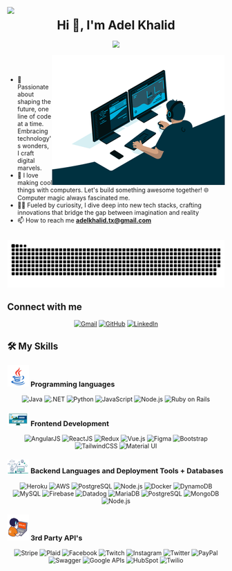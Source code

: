 
<img align="left" src="welcome.gif" width="21%" style="display:inline;"><img align="right" width="21%" style="display:inline;">

<h1 align="center">Hi 👋, I'm Adel Khalid</h1>
<p align="center">
  <a href="https://github.com/DenverCoder1/readme-typing-svg"><img src="https://readme-typing-svg.herokuapp.com?font=Time+New+Roman&color=%23C8BE25&size=25&center=true&vCenter=true&width=600&height=100&lines=Senior+FullStack+Software+Engineer;Competitive+Programmer;Always+learning+new+things"></a>
</p>

<img align="right" alt="Coding" width="400" src="code.gif">
<br><br>

- 🔭 Passionate about shaping the future, one line of code at a time. Embracing technology's wonders, I craft digital marvels.
- 🔭 I love making cool things with computers. Let's build something awesome together! 🌐 Computer magic always fascinated me.
- 👨‍💻 Fueled by curiosity, I dive deep into new tech stacks, crafting innovations that bridge the gap between imagination and reality
- 📫 How to reach me **adelkhalid.tx@gmail.com**
<br>
<img  src="grid-snake.svg"/>

## Connect with me

<p align="center">
	<a href="mailto: adelkhalid.tx@gmail.com"><img img src="https://img.shields.io/badge/gmail-%23EA4335.svg?style=plastic&logo=gmail&logoColor=white" alt="Gmail"/></a>
	<a href="https://github.com/bitwise-wizard" target="_blank"><img src="https://img.shields.io/badge/github-%23181717.svg?style=plastic&logo=github&logoColor=white" alt="GitHub"/></a>
	<a href="https://www.linkedin.com/in/adel-khalid-94919a244" target="_blank"><img src="https://img.shields.io/badge/linkedin-%230A66C2.svg?style=plastic&logo=linkedin&logoColor=white" alt="LinkedIn"/></a>
</p>



## 🛠️ My Skills

### <picture> <img src = "Programming_Languages.gif" width = 50px>  </picture> Programming languages

<p align="center">
    <img alt="Java" src="https://img.shields.io/badge/Java-%23007396.svg?style=plastic&logo=java&logoColor=white"/>
    <img alt=".NET" src="https://img.shields.io/badge/.NET-%23512BD4.svg?style=plastic&logo=.net&logoColor=white"/>
    <img alt="Python" src="https://img.shields.io/badge/Python%20-%2314354C.svg?style=plastic&logo=python&logoColor=white"/>
    <img alt="JavaScript" src="https://img.shields.io/badge/JavaScript%20-%23F7DF1E.svg?style=plastic&logo=javascript&logoColor=black">
    <img alt="Node.js" src="https://img.shields.io/badge/Node.js-%23339933.svg?style=plastic&logo=node.js&logoColor=white"/>
    <img alt="Ruby on Rails" src="https://img.shields.io/badge/Ruby%20on%20Rails-%23CC0000.svg?style=plastic&logo=ruby-on-rails&logoColor=white"/>

</p>


### <picture> <img src = "Front_End.gif" width = 50px>  </picture> Frontend Development
<p align="center">
    <img alt="AngularJS" src="https://img.shields.io/badge/AngularJS-%23E23237.svg?style=plastic&logo=angularjs&logoColor=white"/>
    <img alt="ReactJS" src="https://img.shields.io/badge/ReactJS-%2320232a.svg?style=plastic&logo=react&logoColor=61DAFB"/>
    <img alt="Redux" src="https://img.shields.io/badge/Redux-%23764ABC.svg?style=plastic&logo=redux&logoColor=white"/>
    <img alt="Vue.js" src="https://img.shields.io/badge/Vue.js-%234FC08D.svg?style=plastic&logo=vue-dot-js&logoColor=white"/>
    <img alt="Figma" src="https://img.shields.io/badge/Figma-%23F24E1E.svg?style=plastic&logo=figma&logoColor=white"/>
    <img alt="Bootstrap" src="https://img.shields.io/badge/Bootstrap-%23563D7C.svg?style=plastic&logo=bootstrap&logoColor=white"/>
    <img alt="TailwindCSS" src="https://img.shields.io/badge/TailwindCSS-%231a202c.svg?style=plastic&logo=tailwind-css logoColor=38B2AC">
    <img alt="Material UI" src="https://img.shields.io/badge/Material%20UI-%230081CB.svg?style=plastic&logo=material-ui&logoColor=white"/>
</p>

 ### <picture> <img src = "Software_Tools.gif" width = 50px>  </picture> Backend Languages and Deployment Tools + Databases
<p align="center">
    <img alt="Heroku" src="https://img.shields.io/badge/Heroku-%23430098.svg?style=plastic&logo=heroku&logoColor=white"/>
    <img alt="AWS" src="https://img.shields.io/badge/AWS-%23232F3E.svg?style=plastic&logo=amazon-aws&logoColor=white"/>
    <img alt="PostgreSQL" src="https://img.shields.io/badge/PostgreSQL-%23336791.svg?style=plastic&logo=postgresql&logoColor=white"/>
    <img alt="Node.js" src="https://img.shields.io/badge/Node.js-%23339933.svg?style=plastic&logo=node.js&logoColor=white"/>
    <img alt="Docker" src="https://img.shields.io/badge/Docker-%232496ED.svg?style=plastic&logo=docker&logoColor=white"/>
    <img alt="DynamoDB" src="https://img.shields.io/badge/DynamoDB-%23026e00.svg?style=plastic&logo=amazon-dynamodb&logoColor=white"/>
    <img alt="MySQL" src="https://img.shields.io/badge/MySQL-%234479A1.svg?style=plastic&logo=mysql&logoColor=white"/>
    <img alt="Firebase" src="https://img.shields.io/badge/Firebase-%23FFCA28.svg?style=plastic&logo=firebase&logoColor=white"/>
    <img alt="Datadog" src="https://img.shields.io/badge/Datadog-%2300BFFF.svg?style=plastic&logo=datadog&logoColor=white"/>
    <img alt="MariaDB" src="https://img.shields.io/badge/MariaDB-%23003538.svg?style=plastic&logo=mariadb&logoColor=white"/>
    <img alt="PostgreSQL" src="https://img.shields.io/badge/PostgreSQL-%23336791.svg?style=plastic&logo=postgresql&logoColor=white"/>
    <img alt="MongoDB" src="https://img.shields.io/badge/MongoDB-%2347A248.svg?style=plastic&logo=mongodb&logoColor=white"/>
    <img alt="Node.js" src="https://img.shields.io/badge/Node.js-%23339933.svg?style=plastic&logo=node.js&logoColor=white"/>
</p>


 ### <picture> <img src = "IDEs.gif" width = 50px>  </picture> 3rd Party API's

<p align="center">  
    <img alt="Stripe" src="https://img.shields.io/badge/Stripe-%235056BE.svg?style=plastic&logo=stripe&logoColor=white"/>
    <img alt="Plaid" src="https://img.shields.io/badge/Plaid-%233D5B93.svg?style=plastic&logo=plaid&logoColor=white"/>
    <img alt="Facebook" src="https://img.shields.io/badge/Facebook-%231877F2.svg?style=plastic&logo=facebook&logoColor=white"/>
    <img alt="Twitch" src="https://img.shields.io/badge/Twitch-%239146FF.svg?style=plastic&logo=twitch&logoColor=white"/>
    <img alt="Instagram" src="https://img.shields.io/badge/Instagram-%23E4405F.svg?style=plastic&logo=instagram&logoColor=white"/>
    <img alt="Twitter" src="https://img.shields.io/badge/Twitter-%231DA1F2.svg?style=plastic&logo=twitter&logoColor=white"/>
    <img alt="PayPal" src="https://img.shields.io/badge/PayPal-%2300457C.svg?style=plastic&logo=paypal&logoColor=white"/>
    <img alt="Swagger" src="https://img.shields.io/badge/Swagger-%2359B9C6.svg?style=plastic&logo=swagger&logoColor=white"/>
    <img alt="Google APIs" src="https://img.shields.io/badge/Google%20APIs-%234285F4.svg?style=plastic&logo=google&logoColor=white"/>
    <img alt="HubSpot" src="https://img.shields.io/badge/HubSpot-%23FF7A59.svg?style=plastic&logo=hubspot&logoColor=white"/>
    <img alt="Twilio" src="https://img.shields.io/badge/Twilio-%23F22F46.svg?style=plastic&logo=twilio&logoColor=white"/>
</p>
